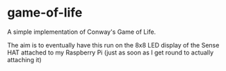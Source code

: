 # game-of-life

A simple implementation of Conway's Game of Life.

The aim is to eventually have this run on the 8x8 LED display of the Sense HAT attached to my Raspberry Pi (just as soon as I get round to actually attaching it)
